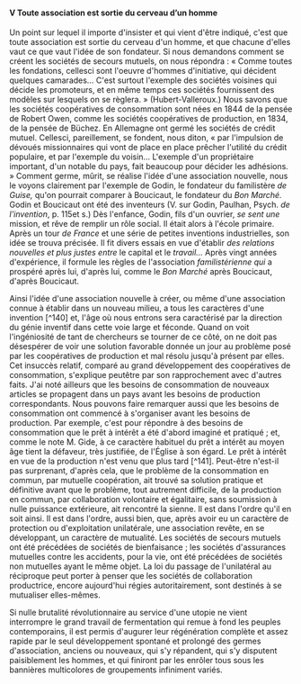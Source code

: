 #### V Toute association est sortie du cerveau d’un homme

Un point sur lequel il importe d'insister et qui vient d'être indiqué, c'est que toute association est sortie du cerveau d'un homme, et que chacune d'elles vaut ce que vaut l'idée de son fondateur. Si nous demandons comment se créent les sociétés de secours mutuels, on nous répondra : « Comme toutes les fondations, cellesci sont l'oeuvre d'hommes d'initiative, qui décident quelques camarades… C'est surtout l'exemple des sociétés voisines qui décide les promoteurs, et en même temps ces sociétés fournissent des modèles sur lesquels on se règlera. » (Hubert-Valleroux.) Nous savons que les sociétés coopératives de consommation sont nées en 1844 de la pensée de Robert Owen, comme les sociétés coopératives de production, en 1834, de la pensée de Büchez. En Allemagne ont germé les sociétés de crédit mutuel. Cellesci, pareillement, se fondent, nous diton, « par l'impulsion de dévoués missionnaires qui vont de place en place prêcher l'utilité du crédit populaire, et par l'exemple du voisin… L'exemple d'un propriétaire important, d'un notable du pays, fait beaucoup pour décider les adhésions. » Comment germe, mûrit, se réalise l'idée d'une association nouvelle, nous le voyons clairement par l'exemple de Godin, le fondateur du familistère _de Guise,_ qu'on pourrait comparer à Boucicaut, le fondateur du _Bon Marché._ Godin et Boucicaut ont été des inventeurs (V. sur Godin, Paulhan, Psych. _de l'invention_, p. 115et s.) Dès l'enfance, Godin, fils d'un ouvrier, _se sent une_ mission, et rêve de remplir un rôle social. Il était alors à l'école primaire. Après un tour _de France_ et une série de petites inventions industrielles, son idée se trouva précisée. Il fit divers essais en vue d'établir _des relations nouvelles et plus justes entre_ le capital et le _travail…_ Après vingt années d'expérience, il formule les règles de l'association _familistérienne qui_ a prospéré après lui, d'après lui, comme le _Bon Marché_ après Boucicaut, d'après Boucicaut.

Ainsi l'idée d'une association nouvelle à créer, ou même d'une association connue à établir dans un nouveau milieu, a tous les caractères d'une invention [^140] et, l'âge où nous entrons sera caractérisé par la direction du génie inventif dans cette voie large et féconde. Quand on voit l'ingéniosité de tant de chercheurs se tourner de ce côté, on ne doit pas désespérer de voir une solution favorable donnée un jour au problème posé par les coopératives de production et mal résolu jusqu'à présent par elles. Cet insuccès relatif, comparé au grand développement des coopératives de consommation, s'explique peutêtre par son rapprochement avec d'autres faits. J'ai noté ailleurs que les besoins de consommation de nouveaux articles se propagent dans un pays avant les besoins de production correspondants. Nous pouvons faire remarquer aussi que les besoins de consommation ont commencé à s'organiser avant les besoins de production. Par exemple, c'est pour répondre à des besoins de consommation que le prêt à intérêt a été d'abord imaginé et pratiqué ; et, comme le note M. Gide, à ce caractère habituel du prêt a intérêt au moyen âge tient la défaveur, très justifiée, de l'Église à son égard. Le prêt à intérêt en vue de la production n'est venu que plus tard [^141]. Peut-être n'est-il pas surprenant, d'après cela, que le problème de la consommation en commun, par mutuelle coopération, ait trouvé sa solution pratique et définitive avant que le problème, tout autrement difficile, de la production en commun, par collaboration volontaire et égalitaire, sans soumission à nulle puissance extérieure, ait rencontré la sienne. Il est dans l'ordre qu'il en soit ainsi. Il est dans l'ordre, aussi bien, que, après avoir eu un caractère de protection ou d'exploitation unilatérale, une association revête, en se développant, un caractère de mutualité. Les sociétés de secours mutuels ont été précédées de sociétés de bienfaisance ; les sociétés d'assurances mutuelles contre les accidents, pour la vie, ont été précédées de sociétés non mutuelles ayant le même objet. La loi du passage de l'unilatéral au réciproque peut porter à penser que les sociétés de collaboration productrice, encore aujourd'hui régies autoritairement, sont destinés à se mutualiser elles-mêmes.

Si nulle brutalité révolutionnaire au service d'une utopie ne vient interrompre le grand travail de fermentation qui remue à fond les peuples contemporains, il est permis d'augurer leur régénération complète et assez rapide par le seul développement spontané et prolongé des germes d'association, anciens ou nouveaux, qui s'y répandent, qui s'y disputent paisiblement les hommes, et qui finiront par les enrôler tous sous les bannières multicolores de groupements infiniment variés.
